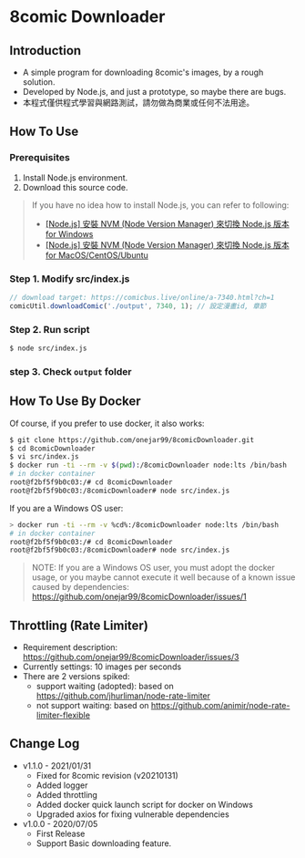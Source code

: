 # 8comic Downloader

## Introduction

* A simple program for downloading 8comic's images, by a rough solution.
* Developed by Node.js, and just a prototype, so maybe there are bugs.
* 本程式僅供程式學習與網路測試，請勿做為商業或任何不法用途。

## How To Use

### Prerequisites

1. Install Node.js environment.
2. Download this source code.

> If you have no idea how to install Node.js, you can refer to following:
> * [[Node.js] 安裝 NVM (Node Version Manager) 來切換 Node.js 版本 for Windows](https://www.onejar99.com/nvm-install-for-windows/)
> * [[Node.js] 安裝 NVM (Node Version Manager) 來切換 Node.js 版本 for MacOS/CentOS/Ubuntu](https://www.onejar99.com/nvm-install-for-unix-like/)


### Step 1. Modify src/index.js

```js
// download target: https://comicbus.live/online/a-7340.html?ch=1
comicUtil.downloadComic('./output', 7340, 1); // 設定漫畫id, 章節
```

### Step 2. Run script

```bash
$ node src/index.js
```

### step 3. Check `output` folder


## How To Use By Docker

Of course, if you prefer to use docker, it also works:

```bash
$ git clone https://github.com/onejar99/8comicDownloader.git
$ cd 8comicDownloader
$ vi src/index.js
$ docker run -ti --rm -v $(pwd):/8comicDownloader node:lts /bin/bash
# in docker container
root@f2bf5f9b0c03:/# cd 8comicDownloader
root@f2bf5f9b0c03:/8comicDownloader# node src/index.js
```

If you are a Windows OS user:

```bash
> docker run -ti --rm -v %cd%:/8comicDownloader node:lts /bin/bash
# in docker container
root@f2bf5f9b0c03:/# cd 8comicDownloader
root@f2bf5f9b0c03:/8comicDownloader# node src/index.js
```

> NOTE: If you are a Windows OS user, you must adopt the docker usage, or you maybe cannot execute it well because of a known issue caused by dependencies: https://github.com/onejar99/8comicDownloader/issues/1


## Throttling (Rate Limiter)

* Requirement description: https://github.com/onejar99/8comicDownloader/issues/3
* Currently settings: 10 images per seconds
* There are 2 versions spiked:
    - support waiting (adopted): based on https://github.com/jhurliman/node-rate-limiter
    - not support waiting: based on https://github.com/animir/node-rate-limiter-flexible

## Change Log

* v1.1.0 - 2021/01/31
    * Fixed for 8comic revision (v20210131)
    * Added logger
    * Added throttling
    * Added docker quick launch script for docker on Windows
    * Upgraded axios for fixing vulnerable dependencies
* v1.0.0 - 2020/07/05
    * First Release
    * Support Basic downloading feature.
